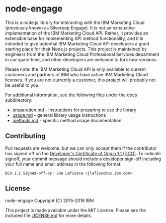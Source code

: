 node-engage
===========

This is a node.js library for interacting with the IBM Marketing Cloud (previously known as Silverpop Engage). It is not an exhaustive implementation of the IBM Marketing Cloud API. Rather, it provides an extensible base for implementing API method functionality, and it is intended to give potential IBM Marketing Cloud API developers a good starting place for their Node.js projects. This project is maintained by engineers from the IBM Marketing Cloud Professional Services department in our spare time, and other developers are welcome to fork new versions.

Please note: the IBM Marketing Cloud API is only available to current customers and partners of IBM who have active IBM Marketing Cloud licenses. If you are not currently a customer, this project will probably not be useful to you.

For additional information, see the following files under the [docs](docs) subdirectory:

* [preparation.md](docs/preparation.md) - instructions for preparing to use the library
* [usage.md](docs/usage.md) - general library usage instructions
* [methods.md](docs/methods.md) - specific method usage documentation

Contributing
------------

Pull requests are welcome, but we can only accept them if the contributor has signed off on the [Developer's Certificate of Origin 1.1 (DCO)](DCO1.1txt). To indicate signoff, your commit message should include a developer sign-off including your full name and email address in the following format:

```
DCO 1.1 Signed-off-by: Joe Lafiosca <jlafiosc@us.ibm.com>
```


License
-------

node-engage
Copyright (C) 2015-2016 IBM

This project is made available under the MIT License. Please see the included 
file [LICENSE.md](LICENSE.md) for more details.

